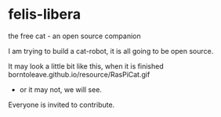 # felis-libera
the free cat - an open source companion

I am trying to build a cat-robot, it is all going to be open source.

It may look a little bit like this, when it is finished
borntoleave.github.io/resource/RasPiCat.gif
- or it may not, we will see.

Everyone is invited to contribute.
